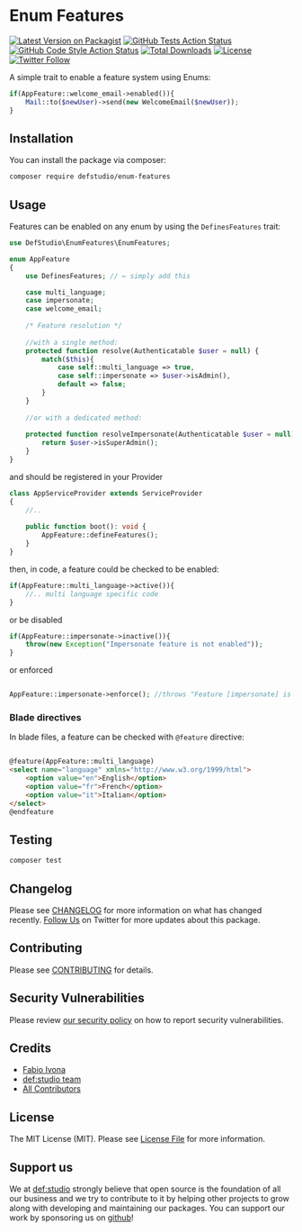 # Enum Features

[![Latest Version on Packagist](https://img.shields.io/packagist/v/defstudio/enum-features.svg?style=flat-square)](https://packagist.org/packages/defstudio/enum-features)
[![GitHub Tests Action Status](https://img.shields.io/github/actions/workflow/status/defstudio/enum-features/run-tests.yml?branch=main&label=tests&style=flat-square)](https://github.com/defstudio/enum-features/actions?query=workflow%3Arun-tests+branch%3Amain)
[![GitHub Code Style Action Status](https://img.shields.io/github/actions/workflow/status/defstudio/enum-features/fix-php-code-style-issues.yml?branch=main&label=code%20style&style=flat-square)](https://github.com/defstudio/enum-features/actions?query=workflow%3A"Fix+PHP+code+style+issues"+branch%3Amain)
[![Total Downloads](https://img.shields.io/packagist/dt/defstudio/enum-features.svg?style=flat-square)](https://packagist.org/packages/defstudio/enum-features)
[![License](https://img.shields.io/packagist/l/defstudio/telegraph?style=flat&cacheSeconds=3600)](https://packagist.org/packages/defstudio/enum-features)
[![Twitter Follow](https://img.shields.io/twitter/follow/FabioIvona?label=Follow&style=social)](https://twitter.com/FabioIvona?ref_src=twsrc%5Etfw)

A simple trait to enable a feature system using Enums:

```php
if(AppFeature::welcome_email->enabled()){
    Mail::to($newUser)->send(new WelcomeEmail($newUser));
}
```

## Installation

You can install the package via composer:

```bash
composer require defstudio/enum-features
```

## Usage

Features can be enabled on any enum by using the `DefinesFeatures` trait:

```php
use DefStudio\EnumFeatures\EnumFeatures;

enum AppFeature
{
    use DefinesFeatures; // ← simply add this 

    case multi_language;
    case impersonate;
    case welcome_email;
    
    /* Feature resolution */
    
    //with a single method:
    protected function resolve(Authenticatable $user = null) {
        match($this){
            case self::multi_language => true,
            case self::impersonate => $user->isAdmin(),
            default => false;
        }
    }
    
    //or with a dedicated method:
    
    protected function resolveImpersonate(Authenticatable $user = null){
        return $user->isSuperAdmin();
    }
}
```

and should be registered in your Provider

```php
class AppServiceProvider extends ServiceProvider
{
    //..
    
    public function boot(): void {
        AppFeature::defineFeatures();
    }
}
```


then, in code, a feature could be checked to be enabled:

```php
if(AppFeature::multi_language->active()){
    //.. multi language specific code
}
```

or be disabled

```php
if(AppFeature::impersonate->inactive()){
    throw(new Exception("Impersonate feature is not enabled"));
}
```

or enforced

```php

AppFeature::impersonate->enforce(); //throws "Feature [impersonate] is not enabled"

```

### Blade directives

In blade files, a feature can be checked with `@feature` directive:

```html

@feature(AppFeature::multi_language)
<select name="language" xmlns="http://www.w3.org/1999/html">
    <option value="en">English</option>
    <option value="fr">French</option>
    <option value="it">Italian</option>
</select>
@endfeature

```

## Testing

```bash
composer test
```

## Changelog

Please see [CHANGELOG](CHANGELOG.md) for more information on what has changed recently. [Follow Us](https://twitter.com/FabioIvona) on Twitter for more updates about this package.

## Contributing

Please see [CONTRIBUTING](.github/CONTRIBUTING.md) for details.

## Security Vulnerabilities

Please review [our security policy](../../security/policy) on how to report security vulnerabilities.

## Credits

- [Fabio Ivona](https://github.com/defstudio)
- [def:studio team](https://github.com/defstudio)
- [All Contributors](../../contributors)

## License

The MIT License (MIT). Please see [License File](LICENSE.md) for more information.

## Support us

We at [def:studio](https://github.com/defstudio) strongly believe that open source is the foundation of all our business and we try to contribute to it by helping other projects to grow along with developing and maintaining our packages. You can support our work by sponsoring us on [github](https://github.com/sponsors/defstudio)!
